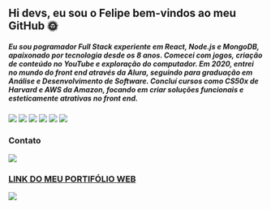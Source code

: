 ## Hi devs, eu sou o Felipe bem-vindos ao meu GitHub 🌞

##### Eu sou pogramador Full Stack experiente em React, Node.js e MongoDB, apaixonado por tecnologia desde os 8 anos. Comecei com jogos, criação de conteúdo no YouTube e exploração do computador. Em 2020, entrei no mundo do front end através da Alura, seguindo para graduação em Análise e Desenvolvimento de Software. Concluí cursos como CS50x de Harvard e AWS da Amazon, focando em criar soluções funcionais e esteticamente atrativas no front end.

<img src="https://img.shields.io/badge/React-20232A?style=for-the-badge&logo=react&logoColor=61DAFB"></img>
<img src="https://img.shields.io/badge/Node%20js-339933?style=for-the-badge&logo=nodedotjs&logoColor=white"></img>
<img src="https://img.shields.io/badge/MongoDB-4EA94B?style=for-the-badge&logo=mongodb&logoColor=white"></img>
<img src="https://img.shields.io/badge/Figma-F24E1E?style=for-the-badge&logo=figma&logoColor=white"></img>
<img src="https://img.shields.io/badge/Vercel-000000?style=for-the-badge&logo=vercel&logoColor=white"></img>
<img src="https://img.shields.io/badge/VSCode-0078D4?style=for-the-badge&logo=visual%20studio%20code&logoColor=white"></img>

### Contato
<a href="https://wa.me/+5541987208843">
<img src="https://img.shields.io/badge/WhatsApp-25D366?style=for-the-badge&logo=whatsapp&logoColor=white"></img>
</a>


### [LINK DO MEU PORTIFÓLIO WEB](https://curriculofelipetiodev.web.app/)

<img src="https://i.ibb.co/4ND9BjH/c-APA-SITE-1.png"></img>


